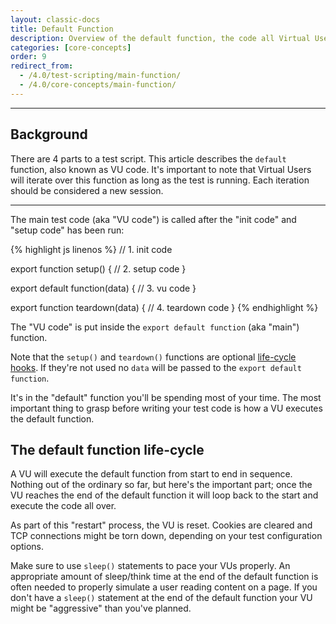 ```yaml
---
layout: classic-docs
title: Default Function
description: Overview of the default function, the code all Virtual Users will execute during a test
categories: [core-concepts]
order: 9
redirect_from:
  - /4.0/test-scripting/main-function/
  - /4.0/core-concepts/main-function/
---
```


***

<h2>Background</h2>

There are 4 parts to a test script. This article describes the `default` function, also known as VU code.  It's important to note that Virtual Users will iterate over this function as long as the test is running. Each iteration should be considered a new session.

***

The main test code (aka "VU code") is called after the "init code" and "setup code" has been run:

{% highlight js linenos %}
// 1. init code

export function setup() {
    // 2. setup code
}

export default function(data) {
    // 3. vu code
}

export function teardown(data) {
    // 4. teardown code
}
{% endhighlight %}

The "VU code" is put inside the `export default function` (aka "main") function.

<div class="callout callout-warning" role="alert">
    Note that the <code>setup()</code> and <code>teardown()</code> functions are optional <a href="{{ site.baseurl }}{% link _v4/core-concepts/test-setup-teardown-life-cycle.md %}" class="alert-link">life-cycle hooks</a>. If they're not used no <code>data</code> will be passed to the <code>export default function</code>.
</div>

It's in the "default" function you'll be spending most of your time. The most important thing to grasp before writing your test code is how a VU executes the default function.

## The default function life-cycle

A VU will execute the default function from start to end in sequence. Nothing out of the ordinary so far, but here's the important part; once the VU reaches the end of the default function it will loop back to the start and execute the code all over.

As part of this "restart" process, the VU is reset. Cookies are cleared and TCP connections might be torn down, depending on your test configuration options.

<div class="callout callout-warning" role="alert">
    Make sure to use <code>sleep()</code> statements to pace your VUs properly. An appropriate amount of sleep/think time at the end of the default function is often needed to properly simulate a user reading content on a page. If you don't have a <code>sleep()</code> statement at the end of the default function your VU might be "aggressive" than you've planned.
</div>

